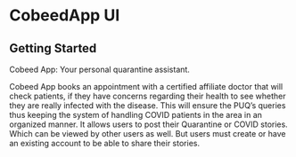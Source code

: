 # CobeedApp UI

## Getting Started

Cobeed App: Your personal quarantine assistant. 

Cobeed App books an appointment with a certified affiliate doctor that will check patients,
if they have concerns regarding their health to see whether they are really infected with the disease. 
This will ensure the PUQ’s queries thus keeping the system of handling COVID patients in the area in an organized manner.
It allows users to post their Quarantine or COVID stories. Which can be viewed by other users as well. 
But users must create or have an existing account to be able to share their stories. 


